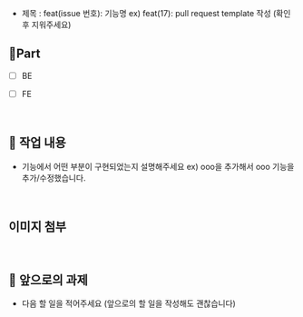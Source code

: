 - 제목 : feat(issue 번호): 기능명
  ex) feat(17): pull request template 작성
  (확인 후 지워주세요)

## 🔘Part
- [ ] BE
- [ ] FE

  <br/>

## 🔎 작업 내용

- 기능에서 어떤 부분이 구현되었는지 설명해주세요
  ex) ooo을 추가해서 ooo 기능을 추가/수정했습니다.

  <br/>

## 이미지 첨부

<br/>

## 🔧 앞으로의 과제

- 다음 할 일을 적어주세요 (앞으로의 할 일을 작성해도 괜찮습니다)

  <br/>

